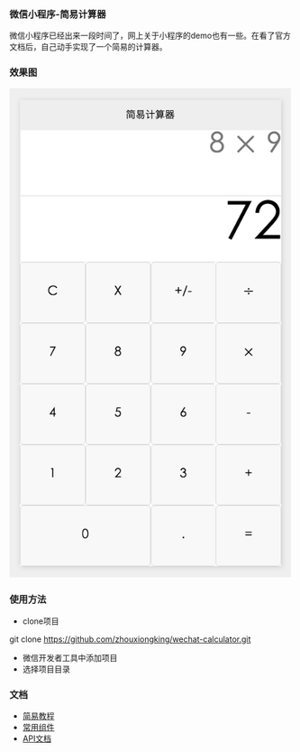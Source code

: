 ### 微信小程序-简易计算器

微信小程序已经出来一段时间了，网上关于小程序的demo也有一些。在看了官方文档后，自己动手实现了一个简易的计算器。

### 效果图

<img src='image/demo.png' width='500'/>

### 使用方法
- clone项目 

 git clone https://github.com/zhouxiongking/wechat-calculator.git
 
- 微信开发者工具中添加项目
- 选择项目目录

### 文档
- [简易教程](https://mp.weixin.qq.com/debug/wxadoc/dev/?t=1475052052547)
- [常用组件](https://mp.weixin.qq.com/debug/wxadoc/dev/component/?t=1475052047016)
- [API文档](https://mp.weixin.qq.com/debug/wxadoc/dev/api/?t=1475052046827)